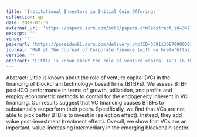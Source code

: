 ```yaml
---
title: 'Institutional Investors in Initial Coin Offerings'
collection: wp
date: 2019-07-30
external_url: 'https://papers.ssrn.com/sol3/papers.cfm?abstract_id=3427025'
excerpt: ''
venue: ''
paperurl: 'https://poseidon01.ssrn.com/delivery.php?ID=659113087090030100005102104070075095007085007037003090100005015104097065091127069102026056048010010036110095097024091086119000104006091005020068013086028125075065004004007050007011104023066114102027119004088072029009070124006126024126074012091007026081&EXT=pdf'
journal: 'R&R at The Journal of Corporate Finance (with <a href="https://scholar.google.de/citations?user=7jgtz_MAAAAJ&amp;hl=en">Christian Fisch</a>)'
version: ''
abstract: 'Little is known about the role of venture capital (VC) in the financing of blockchain technology- based firms (BTBFs). We assess BTBF post-ICO performance in terms of growth, utilization, and profits and employ econometric methods to control for the endogeneity inherent in VC financing. Our results suggest that VC financing causes BTBFs to substantially outperform their peers. Specifically, we find that VCs are not able to pick better BTBFs to invest in (selection effect). Instead, they add value post-investment (treatment effect). Overall, we show that VCs are an important, value-increasing intermediary in the emerging blockchain sector.'
---
```


Abstract: Little is known about the role of venture capital (VC) in the financing of blockchain technology- based firms (BTBFs). We assess BTBF post-ICO performance in terms of growth, utilization, and profits and employ econometric methods to control for the endogeneity inherent in VC financing. Our results suggest that VC financing causes BTBFs to substantially outperform their peers. Specifically, we find that VCs are not able to pick better BTBFs to invest in (selection effect). Instead, they add value post-investment (treatment effect). Overall, we show that VCs are an important, value-increasing intermediary in the emerging blockchain sector.
